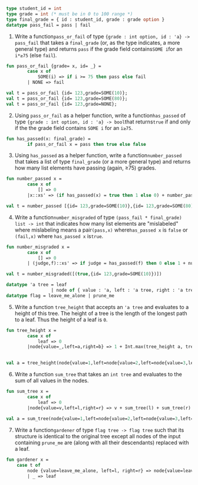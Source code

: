 ```sml
type student_id = int
type grade = int (* must be in 0 to 100 range *)
type final_grade = { id : student_id, grade : grade option }
datatype pass_fail = pass | fail
```

1. Write a function`pass_or_fail` of type `{grade : int option, id : 'a} -> pass_fail` that takes a `final_grade` (or, as the type indicates, a more general type) and returns `pass` if the grade field contains`SOME i`for an `i*≥75` (else `fail`).

```sml
fun pass_or_fail {grade= x, id= _} =
        case x of
            SOME(i) => if i >= 75 then pass else fail
        | NONE => fail

val t = pass_or_fail {id= 123,grade=SOME(10)};
val t = pass_or_fail {id= 123,grade=SOME(80)};
val t = pass_or_fail {id= 123,grade=NONE};
```

2. Using `pass_or_fail` as a helper function, write a function`has_passed` of type `{grade : int option, id : 'a} -> bool`that returns`true` if and only if the the grade field contains `SOME i` for an `i≥75`.

```sml
fun has_passed(x: final_grade) =
        if pass_or_fail x = pass then true else false 
```

3. Using `has_passed` as a helper function, write a function`number_passed` that takes a list of type `final_grade` (or a more general type) and returns how many list elements have passing (again, ≥75) grades.

```sml
fun number_passed x = 
        case x of
            [] => 0
        |x::xs' => (if has_passed(x) = true then 1 else 0) + number_passed(xs')

val t = number_passed [{id= 123,grade=SOME(10)},{id= 123,grade=SOME(80)}];
```

4. Write a function`number_misgraded` of type `(pass_fail * final_grade) list -> int` that indicates how many list elements are "mislabeled" where mislabeling means a pair`(pass,x)` where`has_passed x` is `false` or `(fail,x)` where `has_passed x` is`true`.

```sml
fun number_misgraded x = 
        case x of
            [] => 0
        | (judge,f)::xs' => if judge = has_passed(f) then 0 else 1 + number_misgraded(xs')

val t = number_misgraded([(true,{id= 123,grade=SOME(10)})])
```



```sml
datatype 'a tree = leaf 
                 | node of { value : 'a, left : 'a tree, right : 'a tree }
datatype flag = leave_me_alone | prune_me
```

5. Write a function `tree_height` that accepts an `'a tree` and evaluates to a height of this tree. The height of a tree is the length of the longest path to a leaf. Thus the height of a leaf is `0`.

```sml
fun tree_height x = 
        case x of
            leaf => 0
        |node{value=_,left=a,right=b} => 1 + Int.max(tree_height a, tree_height b)

    
val a = tree_height(node{value=1,left=node{value=2,left=node{value=3,left=leaf,right=leaf},right=leaf},right=leaf})
```

6. Write a function `sum_tree` that takes an `int tree` and evaluates to the sum of all values in the nodes.

```sml
fun sum_tree x =
        case x of
            leaf => 0
        |node{value=v,left=l,right=r} => v + sum_tree(l) + sum_tree(r)
    
val a = sum_tree(node{value=1,left=node{value=2,left=node{value=3,left=leaf,right=leaf},right=leaf},right=leaf})
```

7. Write a function`gardener` of type `flag tree -> flag tree` such that its structure is identical to the original tree except all nodes of the input containing `prune_me` are (along with all their descendants) replaced with a leaf.

```sml
fun gardener x =
    case t of
        node {value=leave_me_alone, left=l, right=r} => node{value=leave_me_alone, left = gardener l,right= gardener r}
        | _ => leaf
```

